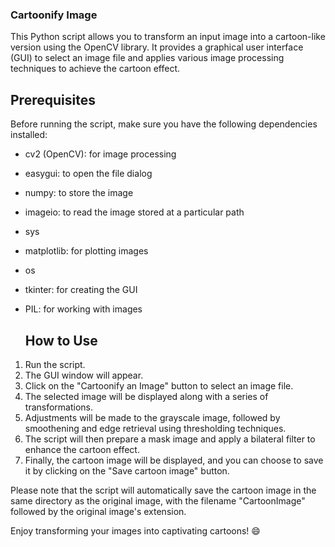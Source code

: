 ### Cartoonify Image

This Python script allows you to transform an input image into a cartoon-like version using the OpenCV library. It provides a graphical user interface (GUI) to select an image file and applies various image processing techniques to achieve the cartoon effect.

## Prerequisites
Before running the script, make sure you have the following dependencies installed:

- cv2 (OpenCV): for image processing
- easygui: to open the file dialog
- numpy: to store the image
- imageio: to read the image stored at a particular path
- sys
- matplotlib: for plotting images
- os
- tkinter: for creating the GUI
- PIL: for working with images

  ## How to Use
1. Run the script.
2. The GUI window will appear.
3. Click on the "Cartoonify an Image" button to select an image file.
4. The selected image will be displayed along with a series of transformations.
5. Adjustments will be made to the grayscale image, followed by smoothening and edge retrieval using thresholding techniques.
6. The script will then prepare a mask image and apply a bilateral filter to enhance the cartoon effect.
7. Finally, the cartoon image will be displayed, and you can choose to save it by clicking on the "Save cartoon image" button.

Please note that the script will automatically save the cartoon image in the same directory as the original image, with the filename "CartoonImage" followed by the original image's extension.

Enjoy transforming your images into captivating cartoons! 😄
